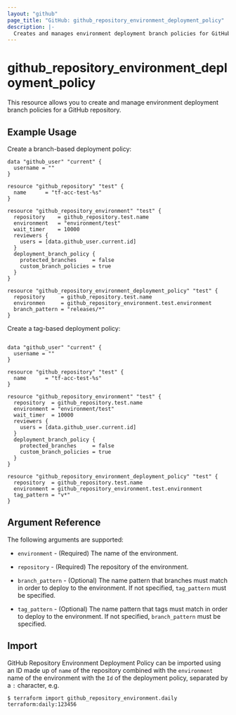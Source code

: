 ```yaml
---
layout: "github"
page_title: "GitHub: github_repository_environment_deployment_policy"
description: |-
  Creates and manages environment deployment branch policies for GitHub repositories
---
```


# github_repository_environment_deployment_policy

This resource allows you to create and manage environment deployment branch policies for a GitHub repository.

## Example Usage

Create a branch-based deployment policy:

```hcl
data "github_user" "current" {
  username = ""
}

resource "github_repository" "test" {
  name      = "tf-acc-test-%s"
}

resource "github_repository_environment" "test" {
  repository    = github_repository.test.name
  environment   = "environment/test"
  wait_timer    = 10000
  reviewers {
    users = [data.github_user.current.id]
  }
  deployment_branch_policy {
    protected_branches     = false
    custom_branch_policies = true
  }
}

resource "github_repository_environment_deployment_policy" "test" {
  repository     = github_repository.test.name
  environmen     = github_repository_environment.test.environment
  branch_pattern = "releases/*"
}
```

Create a tag-based deployment policy:

```hcl

data "github_user" "current" {
  username = ""
}

resource "github_repository" "test" {
  name      = "tf-acc-test-%s"
}

resource "github_repository_environment" "test" {
  repository  = github_repository.test.name
  environment = "environment/test"
  wait_timer  = 10000
  reviewers {
    users = [data.github_user.current.id]
  }
  deployment_branch_policy {
    protected_branches     = false
    custom_branch_policies = true
  }
}

resource "github_repository_environment_deployment_policy" "test" {
  repository  = github_repository.test.name
  environment = github_repository_environment.test.environment
  tag_pattern = "v*"
}
```


## Argument Reference

The following arguments are supported:

* `environment` - (Required) The name of the environment.

* `repository` - (Required) The repository of the environment.

* `branch_pattern` - (Optional) The name pattern that branches must match in order to deploy to the environment. If not specified, `tag_pattern` must be specified.

* `tag_pattern` - (Optional) The name pattern that tags must match in order to deploy to the environment. If not specified, `branch_pattern` must be specified.


## Import

GitHub Repository Environment Deployment Policy can be imported using an ID made up of `name` of the repository combined with the `environment` name of the environment with the `Id` of the deployment policy, separated by a `:` character, e.g.

```
$ terraform import github_repository_environment.daily terraform:daily:123456
```
